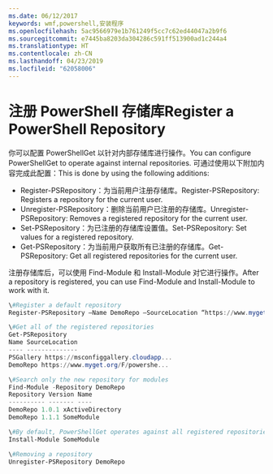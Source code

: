 ```yaml
---
ms.date: 06/12/2017
keywords: wmf,powershell,安装程序
ms.openlocfilehash: 5ac9566979e1b761249f5cc7c62ed44047a2b9f6
ms.sourcegitcommit: e7445ba8203da304286c591ff513900ad1c244a4
ms.translationtype: HT
ms.contentlocale: zh-CN
ms.lasthandoff: 04/23/2019
ms.locfileid: "62058006"
---
```

# <a name="register-a-powershell-repository"></a><span data-ttu-id="7a12d-102">注册 PowerShell 存储库</span><span class="sxs-lookup"><span data-stu-id="7a12d-102">Register a PowerShell Repository</span></span>
<span data-ttu-id="7a12d-103">你可以配置 PowerShellGet 以针对内部存储库进行操作。</span><span class="sxs-lookup"><span data-stu-id="7a12d-103">You can configure PowerShellGet to operate against internal repositories.</span></span> <span data-ttu-id="7a12d-104">可通过使用以下附加内容完成此配置：</span><span class="sxs-lookup"><span data-stu-id="7a12d-104">This is done by using the following additions:</span></span>
- <span data-ttu-id="7a12d-105">Register-PSRepository：为当前用户注册存储库。</span><span class="sxs-lookup"><span data-stu-id="7a12d-105">Register-PSRepository: Registers a repository for the current user.</span></span>
- <span data-ttu-id="7a12d-106">Unregister-PSRepository：删除当前用户已注册的存储库。</span><span class="sxs-lookup"><span data-stu-id="7a12d-106">Unregister-PSRepository: Removes a registered repository for the current user.</span></span>
- <span data-ttu-id="7a12d-107">Set-PSRepository：为已注册的存储库设置值。</span><span class="sxs-lookup"><span data-stu-id="7a12d-107">Set-PSRepository: Set values for a registered repository.</span></span>
- <span data-ttu-id="7a12d-108">Get-PSRepository：为当前用户获取所有已注册的存储库。</span><span class="sxs-lookup"><span data-stu-id="7a12d-108">Get-PSRepository: Get all registered repositories for the current user.</span></span>

<span data-ttu-id="7a12d-109">注册存储库后，可以使用 Find-Module 和 Install-Module 对它进行操作。</span><span class="sxs-lookup"><span data-stu-id="7a12d-109">After a repository is registered, you can use Find-Module and Install-Module to work with it.</span></span>

```powershell
\#Register a default repository
Register-PSRepository –Name DemoRepo –SourceLocation “https://www.myget.org/F/powershellgetdemo/api/v2” –PublishLocation “<https://www.myget.org/F/powershellgetdemo/api/v2>/package” –InstallationPolicy –Trusted

\#Get all of the registered repositories
Get-PSRepository
Name SourceLocation
---- --------------
PSGallery https://msconfiggallery.cloudapp...
DemoRepo https://www.myget.org/F/powershe...

\#Search only the new repository for modules
Find-Module -Repository DemoRepo
Repository Version Name
---------- ------- ----
DemoRepo 1.0.1 xActiveDirectory
DemoRepo 1.1.1 SomeModule

\#By default, PowerShellGet operates against all registered repositories when none is specified. In this example, the “SomeModule” module is installed from the DemoRepo.
Install-Module SomeModule

\#Removing a repository
Unregister-PSRepository DemoRepo
```
